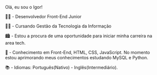 Olá, eu sou o Igor!

👨‍💻 - Desenvolvedor Front-End Junior

👨‍🎓 - Cursando Gestão da Tecnologia da Informação

🏙 - Estou a procura de uma oportunidade para iniciar minha carreira na area tech.

🚀 - Conhecimento em Front-End, HTML, CSS, JavaScript. No momento estou aprimorando meus conhecimentos estudando MySQL e Python.

📚 - Idiomas: Português(Nativo) - Inglês(Intermediário).
